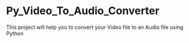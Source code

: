 # Py_Video_To_Audio_Converter
This project will help you to convert your Video file to an Audio file using Python
